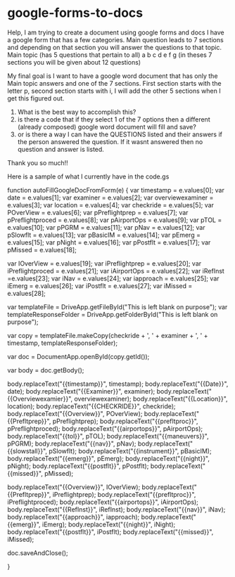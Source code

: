 # google-forms-to-docs
Help, I am trying to create a document using google forms and docs
I have a google form that has a few categories. 
Main question leads to 7 sections and depending on that section you will answer the questions to that topic. 
      Main topic (has 5 questions that pertain to all) 
 a   b  c  d  e  f  g    (in theses 7 sections you will be given about 12 questions)

My final goal is I want to have a google word document that has only the Main topic answers and one of the 7 sections. 
First section starts with the letter p, second section starts with i, I will add the other 5 sections when I get this figured out. 

1) What is the best way to accomplish this?
2) is there a code that if they select 1 of the 7 options then a different (already composed) google word document will fill and save?
3) or is there a way I can have the QUESTIONS listed and their answers if the person answered the question. If it wasnt answered then no question and answer is listed. 

Thank you so much!!


Here is a sample of what I currently have in the code.gs

function autoFillGoogleDocFromForm(e) {
  var timestamp = e.values[0];
  var date = e.values[1];
  var examiner = e.values[2];
  var overviewexaminer = e.values[3];
  var location = e.values[4];
  var checkride = e.values[5];
  var POverView = e.values[6];
  var pPreflightprep = e.values[7];
  var pPreflightproced = e.values[8];
  var pAirportOps = e.values[9];
  var pTOL = e.values[10];
  var pPGRM = e.values[11];
  var pNav = e.values[12];
  var pSlowflt = e.values[13];
  var pBasicIM = e.values[14];
  var pEmerg = e.values[15];
  var pNight = e.values[16];
  var pPostflt = e.values[17];
  var pMissed = e.values[18];
  
  var IOverView = e.values[19];
  var iPreflightprep = e.values[20];
  var iPreflightproced = e.values[21];
  var iAirportOps = e.values[22];
  var iRefInst =e.values[23];
  var iNav = e.values[24];
  var iapproach = e.values[25];
  var iEmerg = e.values[26];
  var iPostflt = e.values[27];
  var iMissed = e.values[28];
  
  var templateFile = DriveApp.getFileById("This is left blank on purpose");
  var templateResponseFolder = DriveApp.getFolderById("This is left blank on purpose");
  
  var copy = templateFile.makeCopy(checkride + ', ' + examiner + ', ' + timestamp, templateResponseFolder);
  
  var doc = DocumentApp.openById(copy.getId());
  
  var body = doc.getBody();
  
  body.replaceText("{{timestamp}}", timestamp);
  body.replaceText("{{Date}}", date);
  body.replaceText("{{Examiner}}", examiner);
  body.replaceText("{{Overviewexamier}}", overviewexaminer);
  body.replaceText("{{Location}}", location);
  body.replaceText("{{CHECKRIDE}}", checkride);
  body.replaceText("{{Overview}}", POverView);
  body.replaceText("{{Prefltprep}}", pPreflightprep);
  body.replaceText("{{prefltproc}}", pPreflightproced);
  body.replaceText("{{airportops}}", pAirportOps);
  body.replaceText("{{tol}}", pTOL);
  body.replaceText("{{maneuvers}}", pPGRM);
  body.replaceText("{{nav}}", pNav);
  body.replaceText("{{slowstall}}", pSlowflt);
  body.replaceText("{{instrument}}", pBasicIM);
  body.replaceText("{{emerg}}", pEmerg);
  body.replaceText("{{night}}", pNight);
  body.replaceText("{{postflt}}", pPostflt);
  body.replaceText("{{missed}}", pMissed);
  
  body.replaceText("{{Overview}}", IOverView);
  body.replaceText("{{Prefltprep}}", iPreflightprep);
  body.replaceText("{{prefltproc}}", iPreflightproced);
  body.replaceText("{{airportops}}", iAirportOps);
  body.replaceText("{{RefInst}}", iRefInst);
  body.replaceText("{{nav}}", iNav);
  body.replaceText("{{approach}}", iapproach);
  body.replaceText("{{emerg}}", iEmerg);
  body.replaceText("{{night}}", iNight);
  body.replaceText("{{postflt}}", iPostflt);
  body.replaceText("{{missed}}", iMissed);
  
  doc.saveAndClose();
        
 
}
